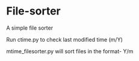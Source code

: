 # File-sorter
A simple file sorter

Run ctime.py to check last modified time (m/Y)

mtime_filesorter.py will sort files in the format- Y/m
